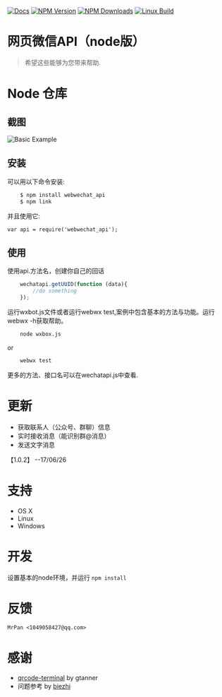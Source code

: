 [![Docs](https://img.shields.io/badge/Docs-English-blue.svg)](https://github.com/wslongchen/webwechat_api/blob/master/Readme.md)
[![NPM Version][npm-image]][npm-url]
[![NPM Downloads][downloads-image]][downloads-url]
[![Linux Build][travis-img]][travis-url]
# 网页微信API（node版） 

> 希望这些能够为您带来帮助.

# Node 仓库

## 截图
![Basic Example][example-img]

## 安装

可以用以下命令安装:
```bash
    $ npm install webwechat_api
    $ npm link
```
并且使用它:

    var api = require('webwechat_api');

## 使用
使用api.方法名，创建你自己的回话
```js 
    wechatapi.getUUID(function (data){
        //do something
    });
```
运行wxbot.js文件或者运行webwx test,案例中包含基本的方法与功能。运行webwx -h获取帮助。
```bash
	node wxbox.js
```
or
```bash
	webwx test
```
更多的方法、接口名可以在wechatapi.js中查看.

# 更新

- 获取联系人（公众号、群聊）信息
- 实时接收消息（能识别群@消息）
- 发送文字消息

【1.0.2】 --17/06/26

# 支持

- OS X
- Linux
- Windows

# 开发

设置基本的node环境，并运行 `npm install`


# 反馈

	MrPan <1049058427@qq.com>
	
# 感谢

- [qrcode-terminal] by gtanner 
- 问题参考 by [biezhi]


[qrcode-terminal]: https://github.com/gtanner/qrcode-terminal
[biezhi]: https://github.com/biezhi/wechat-robot
[example-img]: https://github.com/wslongchen/webwechat_api/blob/master/screenshot.png
[readme-en]: https://github.com/wslongchen/webwechat_api/blob/master/README.md
[npm-image]: https://img.shields.io/npm/v/webwechat_api.svg
[npm-url]: https://npmjs.org/package/webwechat_api
[downloads-image]: https://img.shields.io/npm/dm/webwechat_api.svg
[downloads-url]: https://npmjs.org/package/webwechat_api
[travis-img]: https://travis-ci.org/wslongchen/webwechat_api.svg?branch=master
[travis-url]: https://travis-ci.org/wslongchen/webwechat_api
